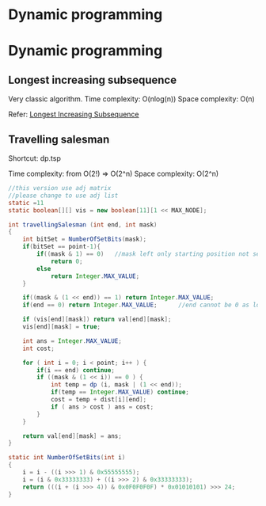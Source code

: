 # Dynamic programming


# Dynamic programming

## Longest increasing subsequence

Very classic algorithm. 
Time complexity: O(nlog(n))
Space complexity: O(n)

Refer: [Longest Increasing Subsequence](https://leetcode.com/submissions/detail/690868527/)

## Travelling salesman

Shortcut: dp.tsp

Time complexity: from O(2!) => O(2^n)
Space complexity: O(2^n)

```java
//this version use adj matrix
//please change to use adj list
static =11
static boolean[][] vis = new boolean[11][1 << MAX_NODE];

int travellingSalesman (int end, int mask)
{
    int bitSet = NumberOfSetBits(mask);
    if(bitSet == point-1){
        if((mask & 1) == 0)   //mask left only starting position not set.
            return 0;
        else
            return Integer.MAX_VALUE;
    }

    if((mask & (1 << end)) == 1) return Integer.MAX_VALUE;
    if(end == 0) return Integer.MAX_VALUE;      //end cannot be 0 as long as the size > 1

    if (vis[end][mask]) return val[end][mask];
    vis[end][mask] = true;

    int ans = Integer.MAX_VALUE;
    int cost;

    for ( int i = 0; i < point; i++ ) {
        if(i == end) continue;
        if ((mask & (1 << i)) == 0 ) {
            int temp = dp (i, mask | (1 << end));
            if(temp == Integer.MAX_VALUE) continue;
            cost = temp + dist[i][end];
            if ( ans > cost ) ans = cost;
        }
    }

    return val[end][mask] = ans;
}

static int NumberOfSetBits(int i)
{
    i = i - ((i >>> 1) & 0x55555555);
    i = (i & 0x33333333) + ((i >>> 2) & 0x33333333);
    return (((i + (i >>> 4)) & 0x0F0F0F0F) * 0x01010101) >>> 24;
}
```
